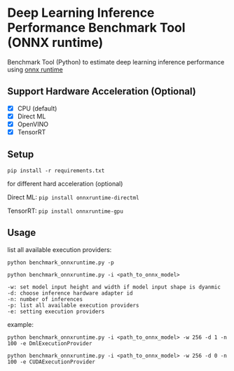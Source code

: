 # Deep Learning Inference Performance Benchmark Tool (ONNX runtime)
Benchmark Tool (Python) to estimate deep learning inference performance using [onnx runtime](https://onnxruntime.ai/)

## Support Hardware Acceleration (Optional)
- [x] CPU (default)
- [x] Direct ML  
- [x] OpenVINO
- [x] TensorRT

## Setup
```pip install -r requirements.txt```

for different hard acceleration (optional)

Direct ML: ```pip install onnxruntime-directml```

TensorRT: ```pip install onnxruntime-gpu```

## Usage
list all available execution providers:

```python benchmark_onnxruntime.py -p```

```python benchmark_onnxruntime.py -i <path_to_onnx_model>```

```
-w: set model input height and width if model input shape is dyanmic
-d: choose inference hardware adapter id
-n: number of inferences
-p: list all available execution providers
-e: setting execution providers
```

example:

```python benchmark_onnxruntime.py -i <path_to_onnx_model> -w 256 -d 1 -n 100 -e DmlExecutionProvider```

```python benchmark_onnxruntime.py -i <path_to_onnx_model> -w 256 -d 0 -n 100 -e CUDAExecutionProvider```


   
